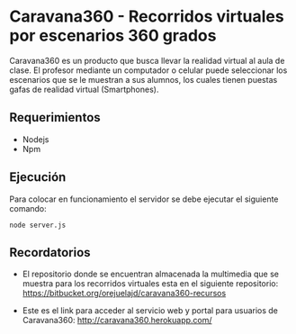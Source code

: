 # Caravana360 - Recorridos virtuales por escenarios 360 grados

Caravana360 es un producto que busca llevar la realidad virtual al aula de clase. El profesor mediante un computador o celular puede seleccionar los escenarios que se le muestran a sus alumnos, los cuales tienen puestas gafas de realidad virtual (Smartphones).

## Requerimientos

* Nodejs
* Npm

## Ejecución

Para colocar en funcionamiento el servidor se debe ejecutar el siguiente comando:

```
node server.js
```

## Recordatorios

* El repositorio donde se encuentran almacenada la multimedia que se muestra para los recorridos virtuales esta en el siguiente repositorio: 
https://bitbucket.org/orejuelajd/caravana360-recursos

* Este es el link para acceder al servicio web y portal para usuarios de Caravana360:
http://caravana360.herokuapp.com/

 




